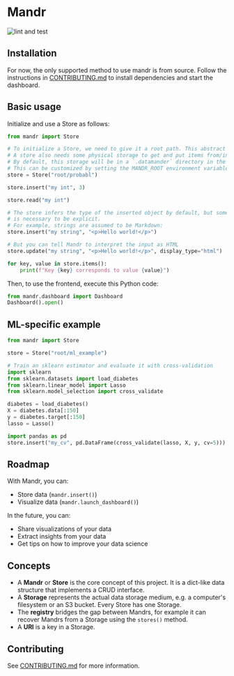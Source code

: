 # Mandr

![lint and test](https://github.com/probabl-ai/mandr/actions/workflows/lint-and-test.yml/badge.svg)

## Installation

For now, the only supported method to use mandr is from source.
Follow the instructions in [CONTRIBUTING.md](/CONTRIBUTING.md#quick-start) to install dependencies and start the dashboard.

## Basic usage

Initialize and use a Store as follows:
```python
from mandr import Store

# To initialize a Store, we need to give it a root path. This abstract path lets you express a hierarchy between Stores (so a Store can contain Stores).
# A store also needs some physical storage to get and put items from/into.
# By default, this storage will be in a `.datamander` directory in the current working directory.
# This can be customized by setting the MANDR_ROOT environment variable.
store = Store("root/probabl")

store.insert("my int", 3)

store.read("my int")

# The store infers the type of the inserted object by default, but sometimes it
# is necessary to be explicit.
# For example, strings are assumed to be Markdown:
store.insert("my string", "<p>Hello world!</p>")

# But you can tell Mandr to interpret the input as HTML
store.update("my string", "<p>Hello world!</p>", display_type="html")

for key, value in store.items():
    print(f"Key {key} corresponds to value {value}")
```

Then, to use the frontend, execute this Python code:
```python
from mandr.dashboard import Dashboard
Dashboard().open()
```

## ML-specific example

```python
from mandr import Store

store = Store("root/ml_example")

# Train an sklearn estimator and evaluate it with cross-validation
import sklearn
from sklearn.datasets import load_diabetes
from sklearn.linear_model import Lasso
from sklearn.model_selection import cross_validate

diabetes = load_diabetes()
X = diabetes.data[:150]
y = diabetes.target[:150]
lasso = Lasso()

import pandas as pd
store.insert("my_cv", pd.DataFrame(cross_validate(lasso, X, y, cv=5)))
```

## Roadmap

With Mandr, you can:
- Store data (`mandr.insert()`)
- Visualize data (`mandr.launch_dashboard()`)

In the future, you can:
- Share visualizations of your data
- Extract insights from your data
- Get tips on how to improve your data science

## Concepts

- A **Mandr** or **Store** is the core concept of this project. It is a dict-like data structure that implements a CRUD interface.
- A **Storage** represents the actual data storage medium, e.g. a computer's filesystem or an S3 bucket. Every Store has one Storage.
- The **registry** bridges the gap between Mandrs, for example it can recover Mandrs from a Storage using the `stores()` method.
- A **URI** is a key in a Storage.

## Contributing

See [CONTRIBUTING.md](CONTRIBUTING.md) for more information.
